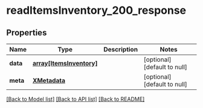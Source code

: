 # readItemsInventory_200_response

## Properties
Name | Type | Description | Notes
------------ | ------------- | ------------- | -------------
**data** | [**array[ItemsInventory]**](ItemsInventory.md) |  | [optional] [default to null]
**meta** | [**XMetadata**](XMetadata.md) |  | [optional] [default to null]

[[Back to Model list]](../README.md#documentation-for-models) [[Back to API list]](../README.md#documentation-for-api-endpoints) [[Back to README]](../README.md)


